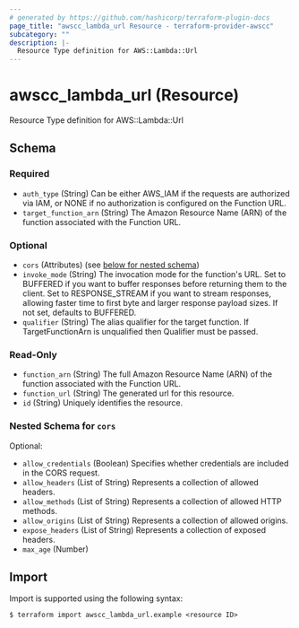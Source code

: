 ```yaml
---
# generated by https://github.com/hashicorp/terraform-plugin-docs
page_title: "awscc_lambda_url Resource - terraform-provider-awscc"
subcategory: ""
description: |-
  Resource Type definition for AWS::Lambda::Url
---
```


# awscc_lambda_url (Resource)

Resource Type definition for AWS::Lambda::Url



<!-- schema generated by tfplugindocs -->
## Schema

### Required

- `auth_type` (String) Can be either AWS_IAM if the requests are authorized via IAM, or NONE if no authorization is configured on the Function URL.
- `target_function_arn` (String) The Amazon Resource Name (ARN) of the function associated with the Function URL.

### Optional

- `cors` (Attributes) (see [below for nested schema](#nestedatt--cors))
- `invoke_mode` (String) The invocation mode for the function's URL. Set to BUFFERED if you want to buffer responses before returning them to the client. Set to RESPONSE_STREAM if you want to stream responses, allowing faster time to first byte and larger response payload sizes. If not set, defaults to BUFFERED.
- `qualifier` (String) The alias qualifier for the target function. If TargetFunctionArn is unqualified then Qualifier must be passed.

### Read-Only

- `function_arn` (String) The full Amazon Resource Name (ARN) of the function associated with the Function URL.
- `function_url` (String) The generated url for this resource.
- `id` (String) Uniquely identifies the resource.

<a id="nestedatt--cors"></a>
### Nested Schema for `cors`

Optional:

- `allow_credentials` (Boolean) Specifies whether credentials are included in the CORS request.
- `allow_headers` (List of String) Represents a collection of allowed headers.
- `allow_methods` (List of String) Represents a collection of allowed HTTP methods.
- `allow_origins` (List of String) Represents a collection of allowed origins.
- `expose_headers` (List of String) Represents a collection of exposed headers.
- `max_age` (Number)

## Import

Import is supported using the following syntax:

```shell
$ terraform import awscc_lambda_url.example <resource ID>
```
